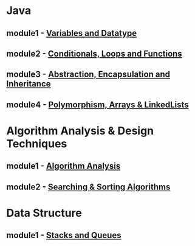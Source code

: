# Java 
## module1 - [Variables and Datatype](https://github.com/shivakumaryevunja/Upgrade-campus-6521-Sept/blob/main/module/Variables%20and%20Datatype) 
## module2 - [Conditionals, Loops and Functions](https://github.com/shivakumaryevunja/Upgrade-campus-6521-Sept/blob/main/module/Conditionals%2C%20Loops%20%26%20Functions)
## module3 - [Abstraction, Encapsulation and Inheritance](https://github.com/shivakumaryevunja/Upgrade-campus-6521-Sept/blob/main/module/Abstraction%2C%20Encapsulation%20and%20Inheritance)
## module4 - [Polymorphism, Arrays & LinkedLists](https://github.com/shivakumaryevunja/Upgrade-campus-6521-Sept/blob/main/module/Polymorphism%2C%20Arrays%20%26%20LinkedLists)
# Algorithm Analysis & Design Techniques
## module1 - [Algorithm Analysis](https://github.com/shivakumaryevunja/Upgrade-campus-6521-Sept/blob/main/module/Algorithm%20Analysis)
## module2 - [Searching & Sorting Algorithms](https://github.com/shivakumaryevunja/Upgrade-campus-6521-Sept/blob/main/module/Searching%20%26%20Sorting%20Algorithms)
# Data Structure
## module1 - [Stacks and Queues](https://github.com/shivakumaryevunja/Upgrade-campus-6521-Sept/blob/main/module/Stacks%20and%20Queues)
